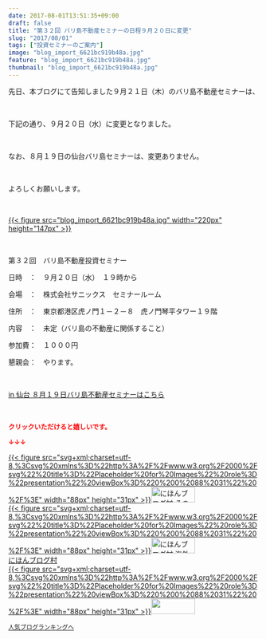 ```yaml
---
date: 2017-08-01T13:51:35+09:00
draft: false
title: "第３２回 バリ島不動産セミナーの日程９月２０日に変更"
slug: "2017/08/01"
tags: ["投資セミナーのご案内"]
image: "blog_import_6621bc919b48a.jpg"
feature: "blog_import_6621bc919b48a.jpg"
thumbnail: "blog_import_6621bc919b48a.jpg"
---
```

<p>先日、本ブログにて告知しました９月２１日（木）のバリ島不動産セミナーは、</p><p> </p><p>下記の通り、９月２０日（水）に変更となりました。</p><p> </p><p>なお、８月１９日の仙台バリ島セミナーは、変更ありません。</p><p> </p><p>よろしくお願いします。</p><p> </p><p><a href="blog_import_6621bc919b48a.jpg">{{< figure src="blog_import_6621bc919b48a.jpg" width="220px" height="147px" >}}</a></p><p> </p><p>第３２回　バリ島不動産投資セミナー</p><p>日時　：　９月２０日（水）　１９時から</p><p>会場　：　株式会社サニックス　セミナールーム</p><p>住所　：　東京都港区虎ノ門１－２－８　虎ノ門琴平タワー１９階</p><p>内容　：　未定（バリ島の不動産に関係すること）</p><p>参加費：　１０００円</p><p>懇親会：　やります。</p><p> </p><p><a href="19_ek" target="_blank">in 仙台 ８月１９日バリ島不動産セミナーはこちら</a></p><p> </p><p><font color="#ff0000" size="2"><strong>クリックいただけると嬉しいです。</strong></font></p><p><font color="#ff0000" size="2"><strong>↓↓↓</strong></font></p><p><a href="ranking.html?p_cid=01260127" id="&amp;blogmura_banner" target="_blank">{{< figure src="svg+xml;charset=utf-8,%3Csvg%20xmlns%3D%22http%3A%2F%2Fwww.w3.org%2F2000%2Fsvg%22%20title%3D%22Placeholder%20for%20Images%22%20role%3D%22presentation%22%20viewBox%3D%220%200%2088%2031%22%20%2F%3E" width="88px" height="31px" >}}<noscript><img alt="にほんブログ村 その他生活ブログ 不動産投資へ" border="0" height="31" src="//life.blogmura.com/hudousantoushi/img/hudousantoushi88_31.gif" width="88"></noscript></a><br/><a href="ranking.html?p_cid=01260127" target="_blank">{{< figure src="svg+xml;charset=utf-8,%3Csvg%20xmlns%3D%22http%3A%2F%2Fwww.w3.org%2F2000%2Fsvg%22%20title%3D%22Placeholder%20for%20Images%22%20role%3D%22presentation%22%20viewBox%3D%220%200%2088%2031%22%20%2F%3E" width="88px" height="31px" >}}<noscript><img alt="にほんブログ村 海外生活ブログ バリ島情報へ" border="0" height="31" src="https://img-proxy.blog-video.jp/images?url=http%3A%2F%2Foverseas.blogmura.com%2Fbali%2Fimg%2Fbali88_31.gif" width="88"></noscript></a><br/><a href="ranking.html?p_cid=01260127" target="_blank">にほんブログ村</a><br/><a href="link.php?1804582" title="人気ブログランキングへ">{{< figure src="svg+xml;charset=utf-8,%3Csvg%20xmlns%3D%22http%3A%2F%2Fwww.w3.org%2F2000%2Fsvg%22%20title%3D%22Placeholder%20for%20Images%22%20role%3D%22presentation%22%20viewBox%3D%220%200%2088%2031%22%20%2F%3E" width="88px" height="31px" >}}<noscript><img border="0" height="31" src="https://blog.with2.net/img/banner/banner_22.gif" width="88"></noscript></a></p><p><a href="link.php?1804582" style="font-size: 12px;">人気ブログランキングへ</a></p>

